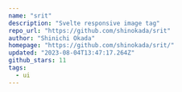 ```yaml
---
name: "srit"
description: "Svelte responsive image tag"
repo_url: "https://github.com/shinokada/srit"
author: "Shinichi Okada"
homepage: "https://github.com/shinokada/srit/"
updated: "2023-08-04T13:47:17.264Z"
github_stars: 11
tags: 
  - ui
---
```

